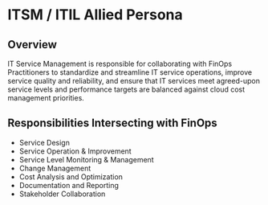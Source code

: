 # ITSM / ITIL Allied Persona

## Overview
IT Service Management is responsible for collaborating with FinOps Practitioners to standardize and streamline IT service operations, improve service quality and reliability, and ensure that IT services meet agreed-upon service levels and performance targets are balanced against cloud cost management priorities.

## Responsibilities Intersecting with FinOps
- Service Design
- Service Operation & Improvement
- Service Level Monitoring & Management
- Change Management
- Cost Analysis and Optimization
- Documentation and Reporting
- Stakeholder Collaboration
